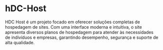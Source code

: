 # hDC-Host
HDC Host é um projeto focado em oferecer soluções completas de hospedagem de sites. Com uma interface moderna e intuitiva, o site apresenta diversos planos de hospedagem para atender às necessidades de indivíduos e empresas, garantindo desempenho, segurança e suporte de alta qualidade.

